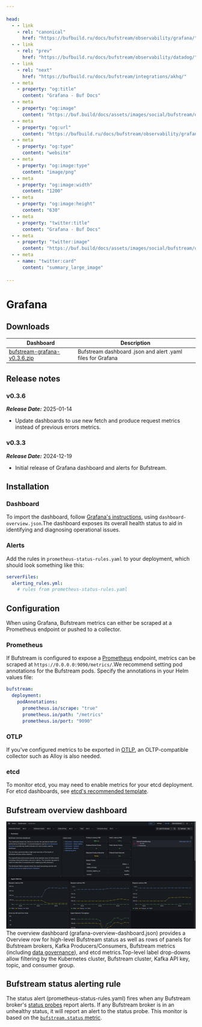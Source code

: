 ```yaml
---

head:
  - - link
    - rel: "canonical"
      href: "https://bufbuild.ru/docs/bufstream/observability/grafana/"
  - - link
    - rel: "prev"
      href: "https://bufbuild.ru/docs/bufstream/observability/datadog/"
  - - link
    - rel: "next"
      href: "https://bufbuild.ru/docs/bufstream/integrations/akhq/"
  - - meta
    - property: "og:title"
      content: "Grafana - Buf Docs"
  - - meta
    - property: "og:image"
      content: "https://buf.build/docs/assets/images/social/bufstream/observability/grafana.png"
  - - meta
    - property: "og:url"
      content: "https://bufbuild.ru/docs/bufstream/observability/grafana/"
  - - meta
    - property: "og:type"
      content: "website"
  - - meta
    - property: "og:image:type"
      content: "image/png"
  - - meta
    - property: "og:image:width"
      content: "1200"
  - - meta
    - property: "og:image:height"
      content: "630"
  - - meta
    - property: "twitter:title"
      content: "Grafana - Buf Docs"
  - - meta
    - property: "twitter:image"
      content: "https://buf.build/docs/assets/images/social/bufstream/observability/grafana.png"
  - - meta
    - name: "twitter:card"
      content: "summary_large_image"

---
```


# Grafana

## Downloads

| Dashboard                                                                                            | Description                                                 |
| ---------------------------------------------------------------------------------------------------- | ----------------------------------------------------------- |
| [bufstream-grafana-v0.3.6.zip](../../../assets/bufstream/observability/bufstream-grafana-v0.3.6.zip) | Bufstream dashboard .json and alert .yaml files for Grafana |

## Release notes

### v0.3.6

**_Release Date:_** 2025-01-14

- Update dashboards to use new fetch and produce request metrics instead of previous errors metrics.

### v0.3.3

**_Release Date:_** 2024-12-19

- Initial release of Grafana dashboard and alerts for Bufstream.

## Installation

### Dashboard

To import the dashboard, follow [Grafana's instructions](https://grafana.com/docs/grafana/latest/dashboards/build-dashboards/import-dashboards/), using `dashboard-overview.json`.The dashboard exposes its overall health status to aid in identifying and diagnosing operational issues.

### Alerts

Add the rules in `prometheus-status-rules.yaml` to your deployment, which should look something like this:

```yaml
serverFiles:
  alerting_rules.yml:
    # rules from prometheus-status-rules.yaml
```

## Configuration

When using Grafana, Bufstream metrics can either be scraped at a Prometheus endpoint or pushed to a collector.

### Prometheus

If Bufstream is configured to expose a [Prometheus](../overview/#prometheus) endpoint, metrics can be scraped at `https://0.0.0.0:9090/metrics/`.We recommend setting pod annotations for the Bufstream pods. Specify the annotations in your Helm values file:

```yaml
bufstream:
  deployment:
    podAnnotations:
      prometheus.io/scrape: "true"
      prometheus.io/path: "/metrics"
      prometheus.io/port: "9090"
```

### OTLP

If you've configured metrics to be exported in [OTLP](../overview/#otlp), an OLTP-compatible collector such as Alloy is also needed.

### etcd

To monitor etcd, you may need to enable metrics for your etcd deployment. For etcd dashboards, see [etcd's recommended template](https://etcd.io/docs/v3.5/op-guide/monitoring/#grafana).

## Bufstream overview dashboard

![Bufstream Overview Dashboard](../../../images/bufstream/observability/grafana-dashboard-overview.png)The overview dashboard (grafana-overview-dashboard.json) provides a Overview row for high-level Bufstream status as well as rows of panels for Bufstream brokers, Kafka Producers/Consumers, Bufstream metrics (including [data governance](../../data-governance/schema-enforcement/)), and etcd metrics.Top-level label drop-downs allow filtering by the Kubernetes cluster, Bufstream cluster, Kafka API key, topic, and consumer group.

## Bufstream status alerting rule

The status alert (prometheus-status-rules.yaml) fires when any Bufstream broker's [status probes](../status-endpoint/) report alerts. If any Bufstream broker is in an unhealthy status, it will report an alert to the status probe. This monitor is based on the [`bufstream.status` metric](../metrics/#available-metrics).
